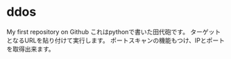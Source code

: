 # ddos
My first repository on Github
これはpythonで書いた田代砲です。
ターゲットとなるURLを貼り付けて実行します。
ポートスキャンの機能もつけ、IPとポートを取得出来ます。
